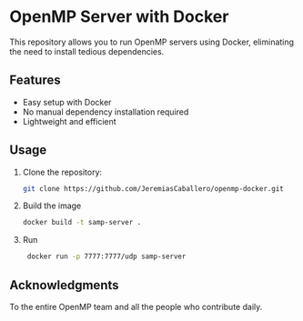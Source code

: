 # OpenMP Server with Docker

This repository allows you to run OpenMP servers using Docker, eliminating the need to install tedious dependencies.

## Features
- Easy setup with Docker
- No manual dependency installation required
- Lightweight and efficient

## Usage
1. Clone the repository:
   ```sh
   git clone https://github.com/JeremiasCaballero/openmp-docker.git
2. Build the image
   ```sh
   docker build -t samp-server .
3. Run
   ```sh
    docker run -p 7777:7777/udp samp-server

## Acknowledgments

To the entire OpenMP team and all the people who contribute daily.
